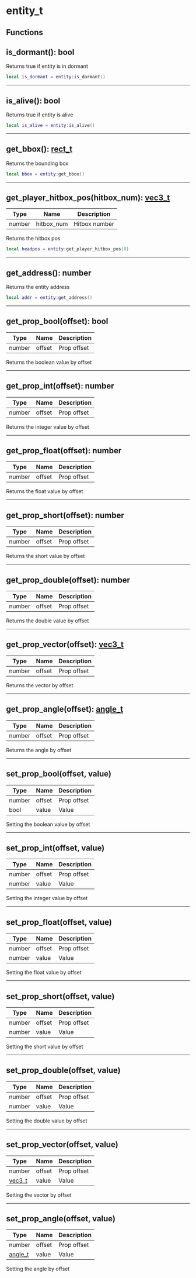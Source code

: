 # entity_t

## Functions

## **is_dormant()**: bool

Returns true if entity is in dormant
```lua
local is_dormant = entity:is_dormant()
```

---

## **is_alive()**: bool

Returns true if entity is alive
```lua
local is_alive = entity:is_alive()
```

---

## **get_bbox()**: [rect_t](../../../types/rect_t)

Returns the bounding box
```lua
local bbox = entity:get_bbox()
```

---

## **get_player_hitbox_pos(hitbox_num)**: [vec3_t](../../../types/vec3_t)
Type | Name | Description
------------ | ------------- | ------------
number | hitbox_num | Hitbox number

Returns the hitbox pos
```lua
local headpos = entity:get_player_hitbox_pos(0)
```

---

## **get_address()**: number

Returns the entity address
```lua
local addr = entity:get_address()
```

---

## **get_prop_bool(offset)**: bool
Type | Name | Description
------------ | ------------- | ------------
number | offset | Prop offset

Returns the boolean value by offset

---

## **get_prop_int(offset)**: number
Type | Name | Description
------------ | ------------- | ------------
number | offset | Prop offset

Returns the integer value by offset

---

## **get_prop_float(offset)**: number
Type | Name | Description
------------ | ------------- | ------------
number | offset | Prop offset

Returns the float value by offset

---

## **get_prop_short(offset)**: number
Type | Name | Description
------------ | ------------- | ------------
number | offset | Prop offset

Returns the short value by offset

---

## **get_prop_double(offset)**: number
Type | Name | Description
------------ | ------------- | ------------
number | offset | Prop offset

Returns the double value by offset

---

## **get_prop_vector(offset)**: [vec3_t](../../../types/vec3_t)
Type | Name | Description
------------ | ------------- | ------------
number | offset | Prop offset

Returns the vector by offset

---

## **get_prop_angle(offset)**: [angle_t](../../../types/angle_t)
Type | Name | Description
------------ | ------------- | ------------
number | offset | Prop offset

Returns the angle by offset

---

## **set_prop_bool(offset, value)**
Type | Name | Description
------------ | ------------- | ------------
number | offset | Prop offset
bool | value | Value

Setting the boolean value by offset

---

## **set_prop_int(offset, value)**
Type | Name | Description
------------ | ------------- | ------------
number | offset | Prop offset
number | value | Value

Setting the integer value by offset

---

## **set_prop_float(offset, value)**
Type | Name | Description
------------ | ------------- | ------------
number | offset | Prop offset
number | value | Value

Setting the float value by offset

---

## **set_prop_short(offset, value)**
Type | Name | Description
------------ | ------------- | ------------
number | offset | Prop offset
number | value | Value

Setting the short value by offset

---

## **set_prop_double(offset, value)**
Type | Name | Description
------------ | ------------- | ------------
number | offset | Prop offset
number | value | Value

Setting the double value by offset

---

## **set_prop_vector(offset, value)**
Type | Name | Description
------------ | ------------- | ------------
number | offset | Prop offset
[vec3_t](../../../types/vec3_t) | value | Value

Setting the vector by offset

---

## **set_prop_angle(offset, value)**
Type | Name | Description
------------ | ------------- | ------------
number | offset | Prop offset
[angle_t](../../../types/angle_t) | value | Value

Setting the angle by offset